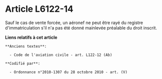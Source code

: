 # Article L6122-14

Sauf le cas de vente forcée, un aéronef ne peut être rayé du registre d'immatriculation s'il n'a pas été donné mainlevée
préalable du droit inscrit.

**Liens relatifs à cet article**

	**Anciens textes**:

	  - Code de l'aviation civile - art. L122-12 (Ab)

	**Codifié par**:

	  - Ordonnance n°2010-1307 du 28 octobre 2010 - art. (V)
